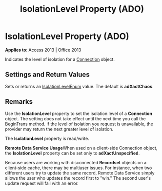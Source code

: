 ﻿---
title: IsolationLevel Property (ADO)
TOCTitle: IsolationLevel Property (ADO)
ms:assetid: 19461be5-c94b-4b61-ce08-7abdf702c3dc
ms:mtpsurl: https://msdn.microsoft.com/library/JJ248939(v=office.15)
ms:contentKeyID: 48543493
ms.date: 09/18/2015
mtps_version: v=office.15
---

# IsolationLevel Property (ADO)


**Applies to**: Access 2013 | Office 2013

Indicates the level of isolation for a [Connection](connection-object-ado.md) object.

## Settings and Return Values

Sets or returns an [IsolationLevelEnum](isolationlevelenum.md) value. The default is **adXactChaos**.

## Remarks

Use the **IsolationLevel** property to set the isolation level of a **Connection** object. The setting does not take effect until the next time you call the [BeginTrans](begintrans-committrans-and-rollbacktrans-methods-ado.md) method. If the level of isolation you request is unavailable, the provider may return the next greater level of isolation.

The **IsolationLevel** property is read/write.

**Remote Data Service Usage**When used on a client-side Connection object, the **IsolationLevel** property can be set only to **adXactUnspecified**.

Because users are working with disconnected **Recordset** objects on a client-side cache, there may be multiuser issues. For instance, when two different users try to update the same record, Remote Data Service simply allows the user who updates the record first to "win." The second user's update request will fail with an error.


